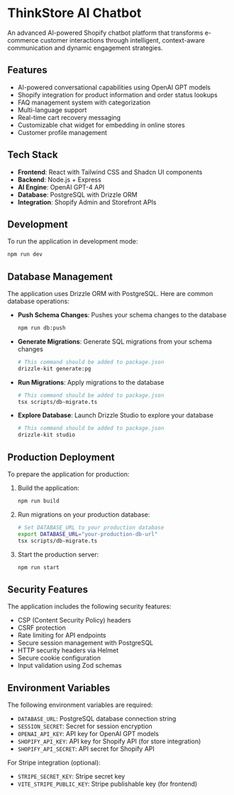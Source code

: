 # ThinkStore AI Chatbot

An advanced AI-powered Shopify chatbot platform that transforms e-commerce customer interactions through intelligent, context-aware communication and dynamic engagement strategies.

## Features

- AI-powered conversational capabilities using OpenAI GPT models
- Shopify integration for product information and order status lookups
- FAQ management system with categorization
- Multi-language support
- Real-time cart recovery messaging
- Customizable chat widget for embedding in online stores
- Customer profile management

## Tech Stack

- **Frontend**: React with Tailwind CSS and Shadcn UI components
- **Backend**: Node.js + Express
- **AI Engine**: OpenAI GPT-4 API
- **Database**: PostgreSQL with Drizzle ORM
- **Integration**: Shopify Admin and Storefront APIs

## Development

To run the application in development mode:

```bash
npm run dev
```

## Database Management

The application uses Drizzle ORM with PostgreSQL. Here are common database operations:

- **Push Schema Changes**: Pushes your schema changes to the database
  ```bash
  npm run db:push
  ```

- **Generate Migrations**: Generate SQL migrations from your schema changes
  ```bash
  # This command should be added to package.json
  drizzle-kit generate:pg
  ```

- **Run Migrations**: Apply migrations to the database
  ```bash
  # This command should be added to package.json
  tsx scripts/db-migrate.ts
  ```

- **Explore Database**: Launch Drizzle Studio to explore your database
  ```bash
  # This command should be added to package.json
  drizzle-kit studio
  ```

## Production Deployment

To prepare the application for production:

1. Build the application:
   ```bash
   npm run build
   ```

2. Run migrations on your production database:
   ```bash
   # Set DATABASE_URL to your production database
   export DATABASE_URL="your-production-db-url"
   tsx scripts/db-migrate.ts
   ```

3. Start the production server:
   ```bash
   npm run start
   ```

## Security Features

The application includes the following security features:

- CSP (Content Security Policy) headers
- CSRF protection
- Rate limiting for API endpoints
- Secure session management with PostgreSQL
- HTTP security headers via Helmet
- Secure cookie configuration
- Input validation using Zod schemas

## Environment Variables

The following environment variables are required:

- `DATABASE_URL`: PostgreSQL database connection string
- `SESSION_SECRET`: Secret for session encryption
- `OPENAI_API_KEY`: API key for OpenAI GPT models
- `SHOPIFY_API_KEY`: API key for Shopify API (for store integration)
- `SHOPIFY_API_SECRET`: API secret for Shopify API

For Stripe integration (optional):
- `STRIPE_SECRET_KEY`: Stripe secret key
- `VITE_STRIPE_PUBLIC_KEY`: Stripe publishable key (for frontend)